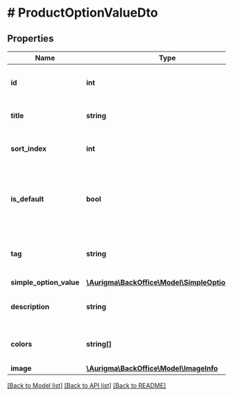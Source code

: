 # # ProductOptionValueDto

## Properties

Name | Type | Description | Notes
------------ | ------------- | ------------- | -------------
**id** | **int** | Product option value identifier. | [optional]
**title** | **string** | Product option value title. | [optional]
**sort_index** | **int** | Product option value sort index. | [optional]
**is_default** | **bool** | Indicates if product option value is used as a default value. | [optional]
**tag** | **string** | Product option value identifying tag. | [optional]
**simple_option_value** | [**\Aurigma\BackOffice\Model\SimpleOptionValue**](SimpleOptionValue.md) |  | [optional]
**description** | **string** | Product option value description. | [optional]
**colors** | **string[]** | Product option value colors. | [optional]
**image** | [**\Aurigma\BackOffice\Model\ImageInfo**](ImageInfo.md) |  | [optional]

[[Back to Model list]](../../README.md#models) [[Back to API list]](../../README.md#endpoints) [[Back to README]](../../README.md)
